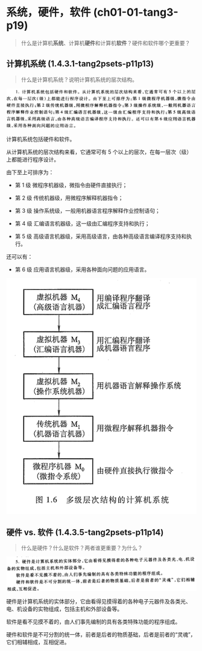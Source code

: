 
# 系统，硬件，软件 (ch01-01-tang3-p19)

> 什么是计算机**系统**、计算机**硬件**和计算机**软件**？硬件和软件哪个更重要？

## 计算机系统 (1.4.3.1-tang2psets-p11p13)

> 什么是计算机系统？说明计算机系统的层次结构。

![](assets/1.4.3.1-tang2psets-p11p13.png)

计算机系统包括硬件和软件。

从计算机系统的层次结构来看，它通常可有 5 个以上的层次，在每一层次（级）上都能进行程序设计。

由下至上可排序为：

- 第 1 级 微程序机器级，微指令由硬件直接执行；
    
- 第 2 级 传统机器级，用微程序解释机器指令；
    
- 第 3 级 操作系统级，一般用机器语言程序解释作业控制语句；
    
- 第 4 级 汇编语言机器级，这一级由汇编程序支持和执行；
    
- 第 5 级 高级语言机器级，采用高级语言，由各种高级语言编译程序支持和执行。
    

还可以有：

- 第 6 级 应用语言机器级，采用各种面向问题的应用语言。

![](assets/pic1.6-多级层次结构的计算机系统-tang3-p7.png)
## 硬件 vs. 软件 (1.4.3.5-tang2psets-p11p14)

> 什么是硬件？什么是软件？两者谁更重要？为什么？

![](assets/1.4.3.5-tang2psets-p11p14.png)

硬件是计算机系统的实体部分，它由看得见摸得着的各种电子元器件及各类光、电、机设备的实物组成，包括主机和外部设备等。

软件是看不见摸不着的，由人们事先编制的具有各类特殊功能的程序组成。

硬件和软件是不可分割的统一体，前者是后者的物质基础，后者是前者的“灵魂”，它们相辅相成，互相促进。
